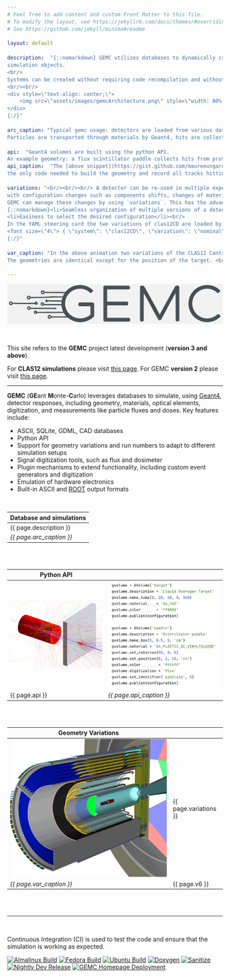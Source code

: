 ```yaml
---
# Feel free to add content and custom Front Matter to this file.
# To modify the layout, see https://jekyllrb.com/docs/themes/#overriding-theme-defaults
# See https://github.com/jekyll/minima#readme

layout: default

description:  "{::nomarkdown} GEMC utilizes databases to dynamically create Geant4 
simulation objects. 
<br/>
Systems can be created without requiring code recompilation and without C++ or Geant4 knowledge,
<br/><br/>
<div style=\"text-align: center;\">
    <img src=\"assets/images/gemcArchitecture.png\" style=\"width: 80%;\" />
</div>
{:/}"

arc_caption: "Typical gemc usage: detectors are loaded from various databases sources.
Particles are transported through materials by Geant4, hits are collected and digitized, and output(s) are created."

api:  "Geant4 volumes are built using the python API.
An example geometry: a flux scintillator paddle collects hits from protons impinging on a liquid hydrogen target"
api_caption:  "The [above snippet](https://gist.github.com/maureeungaro/8e8616b388d65df0c8168a6b205f0c43) is 
the only code needed to build the geometry and record all tracks hitting the paddle."

variations: "<br/><br/><br/> A detector can be re-used in multiple experiments, 
with configuration changes such as components shifts, changes of materials, addition or removal of certain volumes.<br/><br/>
GEMC can manage these changes by using `variations`. This has the advantages:<br/>
{::nomarkdown}<li>Seamless organization of multiple versions of a detector</li>
<li>Easiness to select the desired configuration</li><br/>
In the YAML steering card the two variations of clas12CD are loaded by specifying the variation name: <br/><br/> 
<font size=\"4\"> { \"system\": \"clas12CD\", \"variation\": \"nominal\" } <br/>  { \"system\": \"clas12CD\", \"variation\": \"targetShift\" }</font>
{:/}"

var_caption: "In the above animation two variations of the CLAS12 Central Detector (*clas12CD*) are shown. 
The geometries are identical except for the position of the target. <br/>"

---
```


![gemcLogo]

<br/>

This site refers to the **GEMC** project latest development (**version 3 and above**). 

For **CLAS12 simulations** please visit [this page](https://github.com/gemc/clas12Tags). 
For GEMC **version 2** please visit [this page](https://gemc.jlab.org/gemc/html/index.html).

---

**GEMC** (**GE**ant **M**onte-**C**arlo) leverages databases to simulate,
using [Geant4](https://geant4.web.cern.ch), detector responses, including geometry, materials, optical elements, 
digitization, and measurements like particle fluxes and doses.
Key features include:<br/>

- ASCII, SQLite, GDML, CAD databases
- Python API
- Support for geometry variations and run numbers to adapt to different simulation setups
- Signal digitization tools, such as flux and dosimeter
- Plugin mechanisms to extend functionality, including custom event generators and digitization
- Emulation of hardware electronics
- Built-in ASCII and [ROOT](https://root.cern) output formats

<br/>

| Database and simulations |             
|--------------------------|
| {{ page.description }}   |
| *{{ page.arc_caption }}* |

<br/><br/>

| Python API        |                          |
|-------------------|--------------------------|
| ![gemcExamplePic] | ![gemcCodeExample]       |
| {{ page.api }}    | *{{ page.api_caption }}* |

<br/><br/>

| Geometry Variations      |                       |
|--------------------------|-----------------------|
| ![clas12v]               | {{ page.variations }} |
| *{{ page.var_caption }}* | {{ page.v6 }}         |

<br/><br/>


---

<br/>

Continuous Integration (CI) is used to test the code and ensure that the simulation is working as expected.

[![Almalinux Build](https://github.com/gemc/src/actions/workflows/build_gemc_almalinux.yml/badge.svg)](https://github.com/gemc/src/actions/workflows/build_gemc_almalinux.yml)
[![Fedora Build](https://github.com/gemc/src/actions/workflows/build_gemc_fedora.yml/badge.svg)](https://github.com/gemc/src/actions/workflows/build_gemc_fedora.yml)
[![Ubuntu Build](https://github.com/gemc/src/actions/workflows/build_gemc_ubuntu.yml/badge.svg)](https://github.com/gemc/src/actions/workflows/build_gemc_ubuntu.yml)
[![Doxygen](https://github.com/gemc/src/actions/workflows/doxygen.yaml/badge.svg)](https://github.com/gemc/src/actions/workflows/doxygen.yaml)
[![Sanitize](https://github.com/gemc/src/actions/workflows/sanitize.yaml/badge.svg)](https://github.com/gemc/src/actions/workflows/sanitize.yaml)
[![Nightly Dev Release](https://github.com/gemc/src/actions/workflows/dev_release.yml/badge.svg)](https://github.com/gemc/src/actions/workflows/dev_release.yml)
[![GEMC Homepage Deployment](https://github.com/gemc/home/actions/workflows/jekyll.yml/badge.svg)](https://github.com/gemc/home/actions/workflows/jekyll.yml)


[gemcCodeExample]: assets/images/pythonAPI.png

[gemcExamplePic]: assets/images/pythonAPIGeo.png

[clas12v]: assets/images/clas12v.gif

[gemcLogo]: assets/images/gemcLogo.png